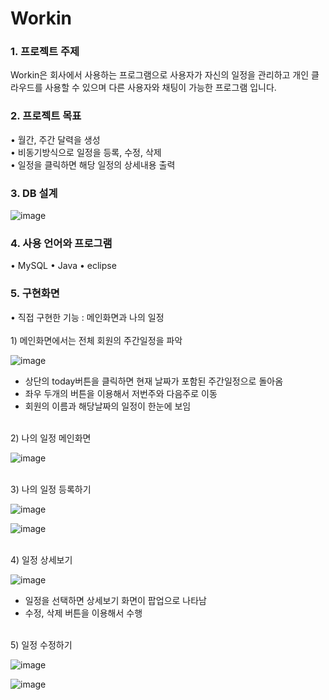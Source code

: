 # Workin

<h3>1. 프로젝트 주제</h3>
Workin은 회사에서 사용하는 프로그램으로 사용자가 자신의 일정을 관리하고 개인 클라우드를 사용할 수 있으며 다른 사용자와 채팅이 가능한 프로그램 입니다.

<h3>2. 프로젝트 목표</h3>
• 월간, 주간 달력을 생성<br>
• 비동기방식으로 일정을 등록, 수정, 삭제<br>
• 일정을 클릭하면 해당 일정의 상세내용 출력<br>

<h3>3. DB 설계</h3>

![image](https://user-images.githubusercontent.com/75840459/129292984-26718177-1339-49f6-baf6-c7c90280dacc.png)

<h3>4. 사용 언어와 프로그램</h3>
• MySQL
• Java
• eclipse

<h3>5. 구현화면</h3>
• 직접 구현한 기능 : 메인화면과 나의 일정<br>
<br>
1) 메인화면에서는 전체 회원의 주간일정을 파악

![image](https://user-images.githubusercontent.com/75840459/129293328-a1a8d109-dc90-4610-84d9-a1b42d7531a3.png)
- 상단의 today버튼을 클릭하면 현재 날짜가 포함된 주간일정으로 돌아옴
- 좌우 두개의 버튼을 이용해서 저번주와 다음주로 이동
- 회원의 이름과 해당날짜의 일정이 한눈에 보임

<br>
2) 나의 일정 메인화면

![image](https://user-images.githubusercontent.com/75840459/129294181-0f41aa83-8c11-4851-92e3-1e4476aa7a0b.png)

<br>
3) 나의 일정 등록하기

![image](https://user-images.githubusercontent.com/75840459/129294650-de487c96-6532-4344-a2d9-a0ed2034b447.png)

![image](https://user-images.githubusercontent.com/75840459/129294823-fae9730e-c8ad-4a50-ad7a-3b248d064e8b.png)

<br>
4) 일정 상세보기

![image](https://user-images.githubusercontent.com/75840459/129296587-37a8cb95-c5d9-4e63-b79e-5c735a14b85a.png)
- 일정을 선택하면 상세보기 화면이 팝업으로 나타남<br>
- 수정, 삭제 버튼을 이용해서 수행
<br>
5) 일정 수정하기

![image](https://user-images.githubusercontent.com/75840459/129297698-02f6cec7-19e0-4af1-9709-5d9920e167a0.png)

![image](https://user-images.githubusercontent.com/75840459/129298472-26042dbd-4c14-4b10-8c36-cc86e8adaa0b.png)
